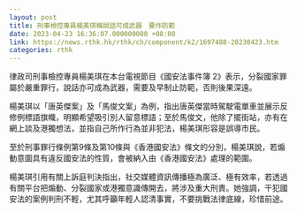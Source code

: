 ```yaml
---
layout: post
title: 刑事檢控專員楊美琪稱說話可成武器　要作防範
date: 2023-04-23 16:36:07.000000000 +08:00
link: https://news.rthk.hk/rthk/ch/component/k2/1697488-20230423.htm
categories: rthk
---
```


律政司刑事檢控專員楊美琪在本台電視節目《國安法事件簿 2》表示，分裂國家罪屬於嚴重罪行，說話亦可成為武器，需要及早制止防範，否則後果深遠。

楊美琪以「唐英傑案」及「馬俊文案」為例，指出唐英傑當時駕駛電單車並展示反修例標語旗幟，明顯希望吸引別人留意標語；至於馬俊文，他除了擺街站，亦有在網上談及港獨想法，並指自己所作行為並非犯法，楊美琪形容是誤導市民。

至於刑事罪行條例第9條及第10條與《香港國安法》條文的分別，楊美琪說，若煽動意圖具有違反國安法的性質，會被納入由《香港國安法》處理的範圍。

楊美琪引用有關上訴庭判決指出，社交媒體資訊傳播極為廣泛、極有效率，若透過有關平台把煽動、分裂國家或港獨意識傳開去，將涉及重大刑責。她強調，干犯國安法的案例判刑不輕，尤其呼籲年輕人認清事實，不要挑戰法律底線，珍惜前途。
